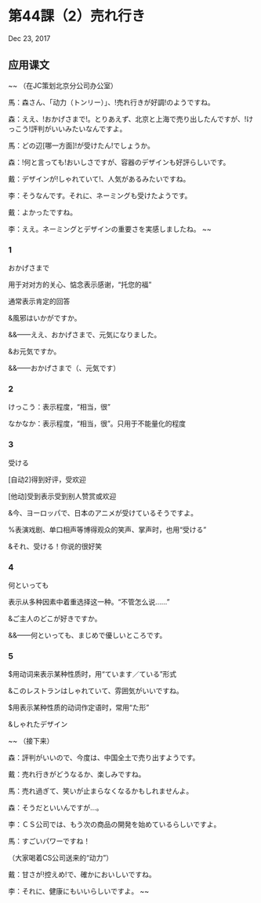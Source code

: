 # 第44課（2）売れ行き
Dec 23, 2017

## 应用课文
~~
（在JC策划北京分公司办公室）

馬：森さん、「动力（トンリー）」、!売れ行きが好調!のようですね。

森：ええ、!おかげさまで!。とりあえず、北京と上海で売り出したんですが、!けっこう!評判がいいみたいなんですよ。

馬：どの辺[哪一方面]!が受けたん!でしょうか。

森：!何と言っても!おいしさですが、容器のデザインも好評らしいです。

戴：デザインが!しゃれていて!、人気があるみたいですね。

李：そうなんです。それに、ネーミングも受けたようです。

戴：よかったですね。

李：ええ。ネーミングとデザインの重要さを実感しましたね。
~~
 
### 1
おかげさまで

用于对对方的关心、惦念表示感谢，“托您的福”

通常表示肯定的回答

&風邪はいかがですか。

&&——ええ、おかげさまで、元気になりました。

&お元気ですか。

&&——おかげさまで（、元気です）

### 2
けっこう：表示程度，“相当，很”

なかなか：表示程度，“相当，很”。只用于不能量化的程度

### 3
受ける

[自动2]得到好评，受欢迎

[他动]受到表示受到别人赞赏或欢迎

&今、ヨーロッパで、日本のアニメが受けているそうですよ。

%表演戏剧、单口相声等博得观众的笑声、掌声时，也用“受ける”

&それ、受ける！你说的很好笑

### 4
何といっても

表示从多种因素中着重选择这一种。“不管怎么说……”

&ご主人のどこが好きですか。

&&——何といっても、まじめで優しいところです。

### 5
$用动词来表示某种性质时，用“ています／ている”形式

&このレストランはしゃれていて、雰囲気がいいですね。

$用表示某种性质的动词作定语时，常用“た形”

&しゃれたデザイン

~~
（接下来）

森：評判がいいので、今度は、中国全土で売り出すようです。

戴：売れ行きがどうなるか、楽しみですね。

馬：売れ過ぎて、笑いが止まらなくなるかもしれませんよ。

森：そうだといいんですが…。

李：ＣＳ公司では、もう次の商品の開発を始めているらしいですよ。

馬：すごいパワーですね！



（大家喝着CS公司送来的“动力”）

戴：甘さが!控えめ!で、確かにおいしいですね。

李：それに、健康にもいいらしいですよ。
~~
